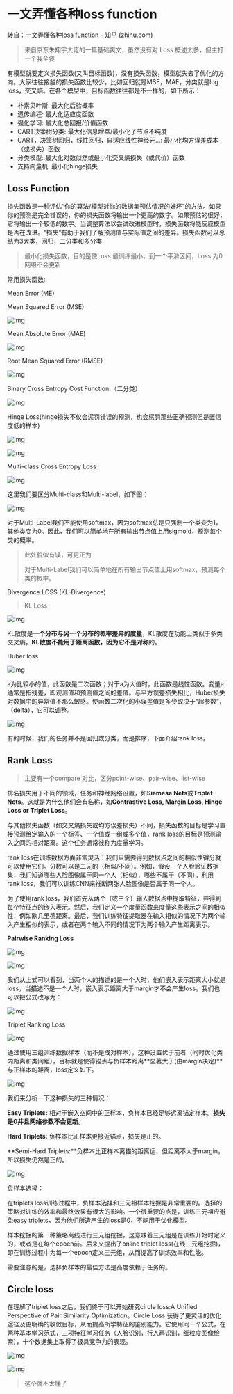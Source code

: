 # 一文弄懂各种loss function

转自：[一文弄懂各种loss function - 知乎 (zhihu.com)](https://zhuanlan.zhihu.com/p/358570091)



> 来自京东朱翔宇大佬的一篇基础爽文，虽然没有对 Loss 概述太多，但主打一个我全要



有模型就要定义损失函数(又叫目标函数)，没有损失函数，模型就失去了优化的方向。大家往往接触的损失函数比较少，比如回归就是MSE，MAE，分类就是log loss，交叉熵。在各个模型中，目标函数往往都是不一样的，如下所示：

- 朴素贝叶斯: 最大化后验概率
- 遗传编程: 最大化适应度函数
- 强化学习: 最大化总回报/价值函数
- CART决策树分类: 最大化信息增益/最小化子节点不纯度
- CART，决策树回归，线性回归，自适应线性神经元…: 最小化均方误差成本（或损失）函数
- 分类模型: 最大化对数似然或最小化交叉熵损失（或代价）函数
- 支持向量机: 最小化hinge损失



## **Loss Function**

损失函数是一种评估“你的算法/模型对你的数据集预估情况的好坏”的方法。如果你的预测是完全错误的，你的损失函数将输出一个更高的数字。如果预估的很好，它将输出一个较低的数字。当调整算法以尝试改进模型时，损失函数将能反应模型是否在改进。“损失”有助于我们了解预测值与实际值之间的差异。损失函数可以总结为3大类，回归，二分类和多分类

> 最小化损失函数，目的是使Loss 最训练最小，到一个平滑区间，Loss 为0 网络不会更新

常用损失函数:

Mean Error (ME)

Mean Squared Error (MSE)

![img](https://pic2.zhimg.com/80/v2-ba7cbe86737360f82d2c052700b037b1_1440w.webp)



Mean Absolute Error (MAE)

![img](https://pic3.zhimg.com/v2-abb4b32ccedded730ebcfd07f7851fb2_r.jpg)

Root Mean Squared Error (RMSE)

![img](https://pic2.zhimg.com/v2-e16084de04dfcc1fb1b85deadc4d9091_r.jpg)

Binary Cross Entropy Cost Function.（二分类）

![img](https://pic1.zhimg.com/80/v2-7772cacb865d9675177c3cdb164e3884_1440w.webp)

Hinge Loss(hinge损失不仅会惩罚错误的预测，也会惩罚那些正确预测但是置信度低的样本)

![img](https://pic3.zhimg.com/v2-5b47c0ed7c24b314be75083f8c7929e6_r.jpg)

![img](https://pic4.zhimg.com/80/v2-edb0357955b35f7ceb1be45cc1259957_1440w.webp)



Multi-class Cross Entropy Loss

![img](https://pic1.zhimg.com/v2-aef7f66d84f328b4ed0a08f9854e13b0_r.jpg)



这里我们要区分Multi-class和Multi-label，如下图：

![img](https://pic2.zhimg.com/v2-d5c1d3509e6a34580126675afcd54cc1_r.jpg)

对于Multi-Label我们不能使用softmax，因为softmax总是只强制一个类变为1，其他类变为0。因此，我们可以简单地在所有输出节点值上用sigmoid，预测每个类的概率。

> 此处貌似有误，可更正为
>
> 对于Multi-Label我们可以简单地在所有输出节点值上用softmax，预测每个类的概率。

Divergence LOSS (KL-Divergence)

> KL Loss

![img](https://pic1.zhimg.com/v2-16632decbb598c431deafb7df32beb60_r.jpg)

KL散度是**一个分布与另一个分布的概率差异的度量**，KL散度在功能上类似于多类交叉熵，**KL散度不能用于距离函数，因为它不是对称**的。

Huber loss

![img](https://pic2.zhimg.com/v2-76f66df3338e29715cf544887c4e954d_r.jpg)

a为比较小的值，此函数是二次函数；对于a为大值时，此函数是线性函数。变量a通常是指残差，即观测值和预测值之间的差值。与平方误差损失相比，Huber损失对数据中的异常值不那么敏感。使函数二次化的小误差值是多少取决于“超参数”， （delta），它可以调整。

![img](https://pic2.zhimg.com/80/v2-268991e001ca6cde896e1481bfe0e6e1_1440w.webp)

有的时候，我们的任务并不是回归或分类，而是排序，下面介绍rank loss。



## **Rank Loss**

> 主要有一个compare 对比，区分point-wise、pair-wise、list-wise

排名损失用于不同的领域，任务和神经网络设置，如**Siamese Nets**或**Triplet Nets**。这就是为什么他们会有名称，如**Contrastive Loss, Margin Loss, Hinge Loss or Triplet Loss**。

与其他损失函数（如交叉熵损失或均方误差损失）不同，损失函数的目标是学习直接预测给定输入的一个标签、一个值或一组或多个值，rank loss的目标是预测输入之间的相对距离。这个任务通常被称为度量学习。

rank loss在训练数据方面非常灵活：我们只需要得到数据点之间的相似性得分就可以使用它们。分数可以是二元的（相似/不同）。例如，假设一个人脸验证数据集，我们知道哪些人脸图像属于同一个人（相似），哪些不属于（不同）。利用rank loss，我们可以训练CNN来推断两张人脸图像是否属于同一个人。

为了使用rank loss，我们首先从两个（或三个）输入数据点中提取特征，并得到每个特征点的嵌入表示。然后，我们定义一个度量函数来度量这些表示之间的相似性，例如欧几里德距离。最后，我们训练特征提取器在输入相似的情况下为两个输入产生相似的表示，或者在两个输入不同的情况下为两个输入产生距离表示。

**Pairwise Ranking Loss**

![img](https://pic1.zhimg.com/v2-b39f3919477a466d1348d9288a08ed74_r.jpg)

![img](https://pic3.zhimg.com/v2-a2895ec6e5e0efb15c897646de992712_r.jpg)

我们从上式可以看到，当两个人的描述的是一个人时，他们嵌入表示距离大小就是loss，当描述不是一个人时，嵌入表示距离大于margin才不会产生loss。我们也可以把公式改写为：

![img](https://pic4.zhimg.com/80/v2-01b7f29a6139ebbe8daf9a43916c0d2b_1440w.webp)



Triplet Ranking Loss

![img](https://pic4.zhimg.com/80/v2-88deaf3f699b09dedd1d865ebc1693eb_1440w.webp)

通过使用三组训练数据样本（而不是成对样本），这种设置优于前者（同时优化类内距离和类间距），目标就是使得锚点与负样本距离**显著大于(由margin决定)**与正样本的距离，loss定义如下。

![img](https://pic4.zhimg.com/80/v2-e02ef2317eae740f28c8c51edf023deb_1440w.webp)

我们来分析一下这种损失的三种情况：

**Easy Triplets:** 相对于嵌入空间中的正样本，负样本已经足够远离锚定样本。**损失是0并且网络参数不会更新**。

**Hard Triplets:** 负样本比正样本更接近锚点，损失是正的。

**Semi-Hard Triplets:**负样本比正样本离锚的距离远，但距离不大于margin，所以损失仍然是正的。

![img](https://pic4.zhimg.com/v2-d8994fde6e25acff9f46f0a17b7de96b_r.jpg)

负样本选择：

在triplets loss训练过程中，负样本选择和三元祖样本挖掘是非常重要的。选择的策略对训练的效率和最终效果有很大的影响。一个很重要的点是，训练三元祖应避免easy triplets，因为他们所造产生的loss是0，不能用于优化模型。

样本挖掘的第一种策略离线进行三元组挖掘，这意味着三元组是在训练开始时定义的，或者是在每个epoch前。后来又提出了online triplet loss(在线三元组挖掘)，即在训练过程中为每一个epoch定义三元组，从而提高了训练效率和性能。

需要注意的是，选择负样本的最佳方法是高度依赖于任务的。



## **Circle loss**

在理解了triplet loss之后，我们终于可以开始研究circle loss:A Unified Perspective of Pair Similarity Optimization。Circle Loss 获得了更灵活的优化途径及更明确的收敛目标，从而提高所学特征的鉴别能力。它使用同一个公式，在两种基本学习范式，三项特征学习任务（人脸识别，行人再识别，细粒度图像检索），十个数据集上取得了极具竞争力的表现。

![img](https://pic2.zhimg.com/80/v2-0f431c92ae5617016a7ad31d72a756a5_1440w.webp)

![img](https://pic2.zhimg.com/80/v2-61e69893fbd5208bbffa2324c4972805_1440w.webp)



> 这个就不太懂了